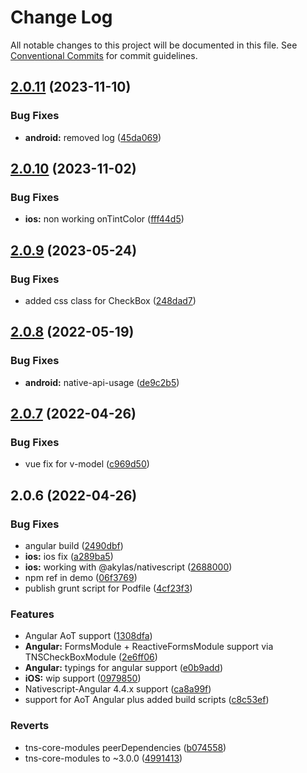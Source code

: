 # Change Log

All notable changes to this project will be documented in this file.
See [Conventional Commits](https://conventionalcommits.org) for commit guidelines.

## [2.0.11](https://github.com/@nativescript-community/ui-checkbox/compare/v2.0.10...v2.0.11) (2023-11-10)


### Bug Fixes

* **android:** removed log ([45da069](https://github.com/@nativescript-community/ui-checkbox/commit/45da0698d2da2b56df7d74025a7a4bb0ab110bef))





## [2.0.10](https://github.com/@nativescript-community/ui-checkbox/compare/v2.0.9...v2.0.10) (2023-11-02)

### Bug Fixes

* **ios:** non working onTintColor ([fff44d5](https://github.com/@nativescript-community/ui-checkbox/commit/fff44d51f8fb33dbdfa20dc975787f597f7aa360))

## [2.0.9](https://github.com/@nativescript-community/ui-checkbox/compare/v2.0.8...v2.0.9) (2023-05-24)

### Bug Fixes

* added css class for CheckBox ([248dad7](https://github.com/@nativescript-community/ui-checkbox/commit/248dad7e5e9ecd51113670000a5b206254067e93))

## [2.0.8](https://github.com/@nativescript-community/ui-checkbox/compare/v2.0.7...v2.0.8) (2022-05-19)

### Bug Fixes

* **android:** native-api-usage ([de9c2b5](https://github.com/@nativescript-community/ui-checkbox/commit/de9c2b51a47940127480c9a303f43290e50b5d5c))

## [2.0.7](https://github.com/@nativescript-community/ui-checkbox/compare/v2.0.6...v2.0.7) (2022-04-26)

### Bug Fixes

* vue fix for v-model ([c969d50](https://github.com/@nativescript-community/ui-checkbox/commit/c969d50ee8bd3e7bbec020dc5958d8a1b0790747))

## 2.0.6 (2022-04-26)

### Bug Fixes

* angular build ([2490dbf](https://github.com/@nativescript-community/ui-checkbox/commit/2490dbf698578b7b09ef731400c0a6c7d41e6ee6))
* **ios:** ios fix ([a289ba5](https://github.com/@nativescript-community/ui-checkbox/commit/a289ba5d5b4072ed3b892f539efdde9c25e8f0e9))
* **ios:** working with @akylas/nativescript ([2688000](https://github.com/@nativescript-community/ui-checkbox/commit/2688000fe3eaa1b7991c8718a2190095de0f5afd))
* npm ref in demo ([06f3769](https://github.com/@nativescript-community/ui-checkbox/commit/06f376992615348ec670936116ada59e16fa4c34))
* publish grunt script for Podfile ([4cf23f3](https://github.com/@nativescript-community/ui-checkbox/commit/4cf23f32752c7b67bca66a61f951db3a7fde7993))

### Features

* Angular AoT support ([1308dfa](https://github.com/@nativescript-community/ui-checkbox/commit/1308dfa87e28120e39a9b6240953915912d4e721))
* **Angular:** FormsModule + ReactiveFormsModule support via TNSCheckBoxModule ([2e6ff06](https://github.com/@nativescript-community/ui-checkbox/commit/2e6ff0661d0d734f3391a5f1e4763e0713ddbd11))
* **Angular:** typings for angular support ([e0b9add](https://github.com/@nativescript-community/ui-checkbox/commit/e0b9add494c395e552d35f60ad55a3ad5f4ba2a1))
* **iOS:** wip support ([0979850](https://github.com/@nativescript-community/ui-checkbox/commit/0979850b95ac55447675c8758107a996fc4c595d))
* Nativescript-Angular 4.4.x support ([ca8a99f](https://github.com/@nativescript-community/ui-checkbox/commit/ca8a99fa4e597f66b030880f9b373b6736808cde))
* support for AoT Angular plus added build scripts ([c8c53ef](https://github.com/@nativescript-community/ui-checkbox/commit/c8c53effeffd1728aa8c0fd05708f8c698563ed0))

### Reverts

* tns-core-modules peerDependencies ([b074558](https://github.com/@nativescript-community/ui-checkbox/commit/b0745589d4d03ab88d999048c54ed7d45e0672ec))
* tns-core-modules to ~3.0.0 ([4991413](https://github.com/@nativescript-community/ui-checkbox/commit/4991413c51c7bd28bc86028afc9455e5971bd5f0))
